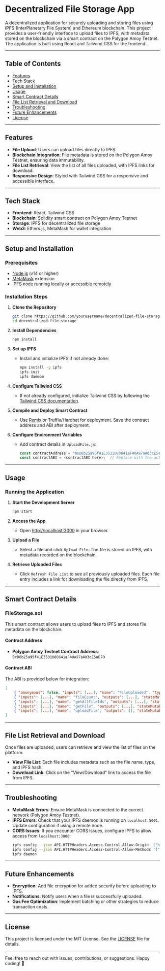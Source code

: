 
# Decentralized File Storage App

A decentralized application for securely uploading and storing files using IPFS (InterPlanetary File System) and Ethereum blockchain. This project provides a user-friendly interface to upload files to IPFS, with metadata stored on the blockchain via a smart contract on the Polygon Amoy Testnet. The application is built using React and Tailwind CSS for the frontend.

---

## Table of Contents
- [Features](#features)
- [Tech Stack](#tech-stack)
- [Setup and Installation](#setup-and-installation)
- [Usage](#usage)
- [Smart Contract Details](#smart-contract-details)
- [File List Retrieval and Download](#file-list-retrieval-and-download)
- [Troubleshooting](#troubleshooting)
- [Future Enhancements](#future-enhancements)
- [License](#license)

---

## Features

- **File Upload**: Users can upload files directly to IPFS.
- **Blockchain Integration**: File metadata is stored on the Polygon Amoy Testnet, ensuring data immutability.
- **File List Retrieval**: View the list of all files uploaded, with IPFS links for download.
- **Responsive Design**: Styled with Tailwind CSS for a responsive and accessible interface.

---

## Tech Stack

- **Frontend**: React, Tailwind CSS
- **Blockchain**: Solidity smart contract on Polygon Amoy Testnet
- **Storage**: IPFS for decentralized file storage
- **Web3**: Ethers.js, MetaMask for wallet integration

---

## Setup and Installation

### Prerequisites
- [Node.js](https://nodejs.org/) (v14 or higher)
- [MetaMask](https://metamask.io/) extension
- IPFS node running locally or accessible remotely

### Installation Steps

1. **Clone the Repository**
   ```bash
   git clone https://github.com/yourusername/decentralized-file-storage.git
   cd decentralized-file-storage
   ```

2. **Install Dependencies**
   ```bash
   npm install
   ```

3. **Set up IPFS**
   - Install and initialize IPFS if not already done:
     ```bash
     npm install -g ipfs
     ipfs init
     ipfs daemon
     ```

4. **Configure Tailwind CSS**
   - If not already configured, initialize Tailwind CSS by following the [Tailwind CSS documentation](https://tailwindcss.com/docs/installation).

5. **Compile and Deploy Smart Contract**
   - Use [Remix](https://remix.ethereum.org/) or Truffle/Hardhat for deployment. Save the contract address and ABI after deployment.

6. **Configure Environment Variables**
   - Add contract details in `UploadFile.js`:
     ```javascript
     const contractAddress = "0xD8b25a95f41E3531080641aF40A97aA03cE5aD70";
     const contractABI = <contractABI here>;  // Replace with the actual ABI
     ```

---

## Usage

### Running the Application

1. **Start the Development Server**
   ```bash
   npm start
   ```
2. **Access the App**
   - Open [http://localhost:3000](http://localhost:3000) in your browser.

3. **Upload a File**
   - Select a file and click `Upload File`. The file is stored on IPFS, with metadata recorded on the blockchain.

4. **Retrieve Uploaded Files**
   - Click `Refresh File List` to see all previously uploaded files. Each file entry includes a link for downloading the file directly from IPFS.

---

## Smart Contract Details

### FileStorage.sol

This smart contract allows users to upload files to IPFS and stores file metadata on the blockchain.

#### Contract Address
- **Polygon Amoy Testnet Contract Address**: `0xD8b25a95f41E3531080641aF40A97aA03cE5aD70`

#### Contract ABI
The ABI is provided below for integration:
```json
[
    { "anonymous": false, "inputs": [...], "name": "FileUploaded", "type": "event" },
    { "inputs": [...], "name": "fileCount", "outputs": [...], "stateMutability": "view", "type": "function" },
    { "inputs": [...], "name": "getAllFileIds", "outputs": [...], "stateMutability": "view", "type": "function" },
    { "inputs": [...], "name": "getFile", "outputs": [...], "stateMutability": "view", "type": "function" },
    { "inputs": [...], "name": "uploadFile", "outputs": [], "stateMutability": "nonpayable", "type": "function" }
]
```

---

## File List Retrieval and Download

Once files are uploaded, users can retrieve and view the list of files on the platform:
- **View File List**: Each file includes metadata such as the file name, type, and IPFS hash.
- **Download Link**: Click on the "View/Download" link to access the file from IPFS.

---

## Troubleshooting

- **MetaMask Errors**: Ensure MetaMask is connected to the correct network (Polygon Amoy Testnet).
- **IPFS Errors**: Check that your IPFS daemon is running on `localhost:5001`. Update configuration if using a remote node.
- **CORS Issues**: If you encounter CORS issues, configure IPFS to allow access from `localhost:3000`:
  ```bash
  ipfs config --json API.HTTPHeaders.Access-Control-Allow-Origin '["http://localhost:3000"]'
  ipfs config --json API.HTTPHeaders.Access-Control-Allow-Methods '["PUT", "POST", "GET"]'
  ipfs daemon
  ```

---

## Future Enhancements

- **Encryption**: Add file encryption for added security before uploading to IPFS.
- **Notifications**: Notify users when a file is successfully uploaded.
- **Gas Fee Optimization**: Implement batching or other strategies to reduce transaction costs.

---

## License

This project is licensed under the MIT License. See the [LICENSE](LICENSE) file for details.

---

Feel free to reach out with issues, contributions, or suggestions. Happy coding! 🚀
